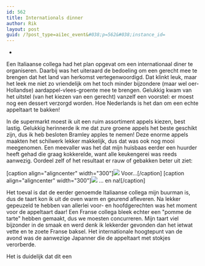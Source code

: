 ```yaml
---
id: 562
title: Internationals dinner
author: Rik
layout: post
guid: /?post_type=ai1ec_event&#038;p=562&#038;instance_id=
---
```

-
Een Italiaanse collega had het plan opgevat om een internationaal diner te organiseren. Daarbij was het uiteraard de bedoeling om een gerecht mee te brengen dat het land van herkomst vertegenwoordigd. Dat klinkt leuk, maar het leek me niet zo vriendelijk om het toch minder bijzondere (maar wel oer-Hollandse) aardappel-vlees-groente mee te brengen. Gelukkig kwam van het uitstel (van het kiezen van een gerecht) vanzelf een voorstel: er moest nog een dessert verzorgd worden. Hoe Nederlands is het dan om een echte appeltaart te bakken!

In de supermarkt moest ik uit een ruim assortiment appels kiezen, best lastig. Gelukkig herinnerde ik me dat zure groene appels het beste geschikt zijn, dus ik heb besloten Bramley apples te nemen! Deze enorme appels maakten het schilwerk lekker makkelijk, dus dat was ook nog mooi meegenomen. Een meevaller was het dat mijn huisbaas eerder een huurder heeft gehad die graag kokkerelde, want alle keukengerei was reeds aanwezig. Oordeel zelf of het resultaat er rauw of gebakken beter uit ziet:

[caption align="aligncenter" width="300"]<img src="wp-content/gallery/Cooking/IMG_20140221_194916.jpg" /> Voor...[/caption]
[caption align="aligncenter" width="300"]<img src="wp-content/gallery/Cooking/IMG_20140221_204737.jpg" /> ... en na![/caption]

Het toeval is dat de eerder genoemde Italiaanse collega mijn buurman is, dus de taart kon ik uit de oven warm en geurend afleveren. Na lekker gepeuzeld te hebben van allerlei voor- en hoofdgerechten was het moment voor de appeltaart daar! Een Franse collega bleek echter een "pomme de tarte" hebben gemaakt, dus we moesten concurreren. Mijn taart viel bijzonder in de smaak en werd denk ik lekkerder gevonden dan het ietwat vette en te zoete Franse baksel. Het internationale hoogtepunt van de avond was de aanwezige Japanner die de appeltaart met stokjes verorberde.

Het is duidelijk dat dit een